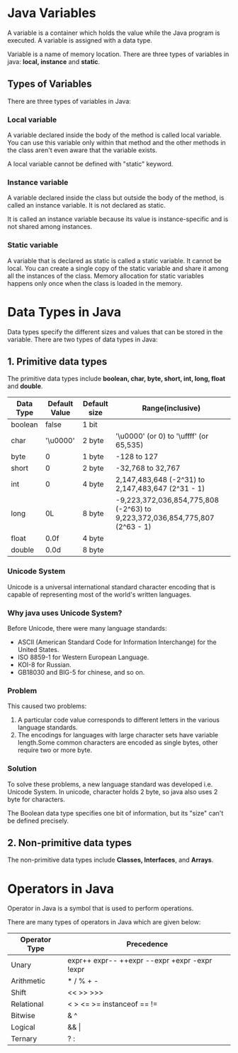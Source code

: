 # Java Variables
A variable is a container which holds the value while the Java program is executed. A variable is assigned with a data type.

Variable is a name of memory location. There are three types of variables in java: **local, instance** and **static**.

## Types of Variables
There are three types of variables in Java:

### Local variable
A variable declared inside the body of the method is called local variable. You can use this variable only within that method and the other methods in the class aren't even aware that the variable exists.

A local variable cannot be defined with "static" keyword.

### Instance variable
A variable declared inside the class but outside the body of the method, is called an instance variable. It is not declared as static.

It is called an instance variable because its value is instance-specific and is not shared among instances.

### Static variable
A variable that is declared as static is called a static variable. It cannot be local. You can create a single copy of the static variable and share it among all the instances of the class. Memory allocation for static variables happens only once when the class is loaded in the memory.

# Data Types in Java

Data types specify the different sizes and values that can be stored in the variable. There are two types of data types in Java:

## 1. Primitive data types
 The primitive data types include **boolean, char, byte, short, int, long, float** and **double**.

| Data Type |	Default Value |	Default size | Range(inclusive) | 
| --------- | ------------- | ------------ | ----- |
| boolean |	false |	1 bit |  |
| char |	'\u0000' |	2 byte | '\u0000' (or 0) to '\uffff' (or 65,535) |
| byte |	0 |	1 byte | -128 to 127 |
| short |	0 |	2 byte | -32,768 to 32,767 |
| int |	0 |	4 byte | 2,147,483,648 (-2^31) to 2,147,483,647 (2^31 - 1) |
| long |	0L |	8 byte | -9,223,372,036,854,775,808 (-2^63) to 9,223,372,036,854,775,807 (2^63 - 1) |
| float |	0.0f |	4 byte |
| double |	0.0d |	8 byte |

### Unicode System
Unicode is a universal international standard character encoding that is capable of representing most of the world's written languages.

### Why java uses Unicode System?
Before Unicode, there were many language standards:
- ASCII (American Standard Code for Information Interchange) for the United States.
- ISO 8859-1 for Western European Language.
- KOI-8 for Russian.
- GB18030 and BIG-5 for chinese, and so on.

### Problem
This caused two problems:
1. A particular code value corresponds to different letters in the various language standards.
2. The encodings for languages with large character sets have variable length.Some common characters are encoded as single bytes, other require two or more byte.

### Solution
To solve these problems, a new language standard was developed i.e. Unicode System. In unicode, character holds 2 byte, so java also uses 2 byte for characters.

The Boolean data type specifies one bit of information, but its "size" can't be defined precisely.

## 2. Non-primitive data types
The non-primitive data types include **Classes, Interfaces**, and **Arrays**.

# Operators in Java
Operator in Java is a symbol that is used to perform operations. 

There are many types of operators in Java which are given below:

| Operator Type | Precedence |
| ------------- | ---------- |
| Unary | expr++  expr--  ++expr  --expr  +expr  -expr  !expr |
| Arithmetic | *  /  %  +  - |
| Shift | <<  >>  >>> |
| Relational | <  >  <=  >=  instanceof  ==  != |
| Bitwise | &  ^  | |
| Logical | &&  \|| |
| Ternary | ? : |
